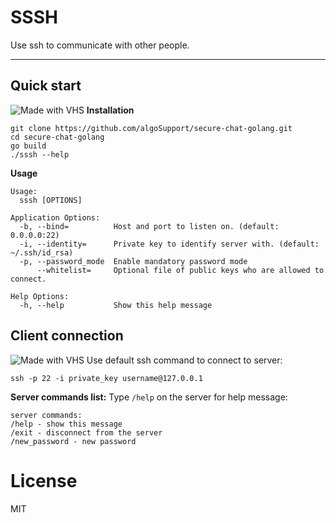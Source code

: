 # SSSH
Use ssh to communicate with other people.
***
## Quick start
![Made with VHS](https://vhs.charm.sh/vhs-21IpNFfBo4FEAS3UA2zy8D.gif)
**Installation**
```
git clone https://github.com/algoSupport/secure-chat-golang.git
cd secure-chat-golang
go build
./sssh --help
```
**Usage**
``` console
Usage:
  sssh [OPTIONS]

Application Options:
  -b, --bind=          Host and port to listen on. (default: 0.0.0.0:22)
  -i, --identity=      Private key to identify server with. (default: ~/.ssh/id_rsa)
  -p, --password_mode  Enable mandatory password mode
      --whitelist=     Optional file of public keys who are allowed to connect.

Help Options:
  -h, --help           Show this help message
```
## Client connection
![Made with VHS](https://vhs.charm.sh/vhs-2J5QJXuXXusRe4XfsZFSy1.gif)
Use default ssh command to connect to server:
``` console
ssh -p 22 -i private_key username@127.0.0.1
```
**Server commands list:**
Type `/help` on the server for help message:
``` console
server commands:
/help - show this message
/exit - disconnect from the server
/new_password - new password
```
# License
MIT
